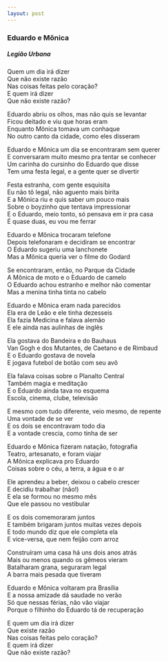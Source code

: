 ```yaml
---
layout: post
---
```



### Eduardo e Mônica
##### Legião Urbana

Quem um dia irá dizer<br>
Que não existe razão<br>
Nas coisas feitas pelo coração?<br>
E quem irá dizer<br>
Que não existe razão?<br>

Eduardo abriu os olhos, mas não quis se levantar<br>
Ficou deitado e viu que horas eram<br>
Enquanto Mônica tomava um conhaque<br>
No outro canto da cidade, como eles disseram<br>

Eduardo e Mônica um dia se encontraram sem querer<br>
E conversaram muito mesmo pra tentar se conhecer<br>
Um carinha do cursinho do Eduardo que disse<br>
Tem uma festa legal, e a gente quer se divertir<br>

Festa estranha, com gente esquisita<br>
Eu não tô legal, não aguento mais birita<br>
E a Mônica riu e quis saber um pouco mais<br>
Sobre o boyzinho que tentava impressionar<br>
E o Eduardo, meio tonto, só pensava em ir pra casa<br>
É quase duas, eu vou me ferrar<br>

Eduardo e Mônica trocaram telefone<br>
Depois telefonaram e decidiram se encontrar<br>
O Eduardo sugeriu uma lanchonete<br>
Mas a Mônica queria ver o filme do Godard<br>

Se encontraram, então, no Parque da Cidade<br>
A Mônica de moto e o Eduardo de camelo<br>
O Eduardo achou estranho e melhor não comentar<br>
Mas a menina tinha tinta no cabelo<br>

Eduardo e Mônica eram nada parecidos<br>
Ela era de Leão e ele tinha dezesseis<br>
Ela fazia Medicina e falava alemão<br>
E ele ainda nas aulinhas de inglês<br>

Ela gostava do Bandeira e do Bauhaus<br>
Van Gogh e dos Mutantes, de Caetano e de Rimbaud<br>
E o Eduardo gostava de novela<br>
E jogava futebol de botão com seu avô<br>

Ela falava coisas sobre o Planalto Central<br>
Também magia e meditação<br>
E o Eduardo ainda tava no esquema<br>
Escola, cinema, clube, televisão<br>

E mesmo com tudo diferente, veio mesmo, de repente<br>
Uma vontade de se ver<br>
E os dois se encontravam todo dia<br>
E a vontade crescia, como tinha de ser<br>

Eduardo e Mônica fizeram natação, fotografia<br>
Teatro, artesanato, e foram viajar<br>
A Mônica explicava pro Eduardo<br>
Coisas sobre o céu, a terra, a água e o ar<br>

Ele aprendeu a beber, deixou o cabelo crescer<br>
E decidiu trabalhar (não!)<br>
E ela se formou no mesmo mês<br>
Que ele passou no vestibular<br>

E os dois comemoraram juntos<br>
E também brigaram juntos muitas vezes depois<br>
E todo mundo diz que ele completa ela<br>
E vice-versa, que nem feijão com arroz<br>

Construíram uma casa há uns dois anos atrás<br>
Mais ou menos quando os gêmeos vieram<br>
Batalharam grana, seguraram legal<br>
A barra mais pesada que tiveram<br>

Eduardo e Mônica voltaram pra Brasília<br>
E a nossa amizade dá saudade no verão<br>
Só que nessas férias, não vão viajar<br>
Porque o filhinho do Eduardo tá de recuperação<br>

E quem um dia irá dizer<br>
Que existe razão<br>
Nas coisas feitas pelo coração?<br>
E quem irá dizer<br>
Que não existe razão?<br>
